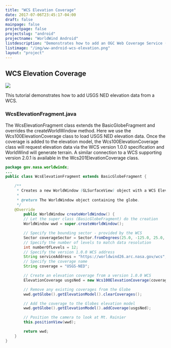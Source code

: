 ```yaml
---
title: "WCS Elevation Coverage"
date: 2017-07-06T23:45:17-04:00
draft: false
mainpage: false
projectpage: false
projectslug: "android"
projectname: "WorldWind Android"
listdescription: "Demonstrates how to add an OGC Web Coverage Service (WCS) elevation coverage."
listimage: "/img/ww-android-wcs-elevation.png"
layout: "project"
---
```


## WCS Elevation Coverage

<img src="/img/ww-android-wcs-elevation.png" class="img-responsive center-block">

This tutorial demonstrates how to add USGS NED elevation data from a WCS.

### WcsElevationFragment.java

The WcsElevationFragment class extends the BasicGlobeFragment and overrides the createWorldWindow method. Here we use the Wcs100ElevationCoverage class to load USGS NED elevation data. Once the coverage is added to the elevation model, the Wcs100ElevationCoverage class will request elevation data via the WCS version 1.0.0 specification and WorldWind will generate terrain. A similar connection to a WCS supporting version 2.0.1 is available in the Wcs201ElevationCoverage class.

```java
package gov.nasa.worldwindx;
...
public class WcsElevationFragment extends BasicGlobeFragment {

    /**
     * Creates a new WorldWindow (GLSurfaceView) object with a WCS Elevation Coverage
     *
     * @return The WorldWindow object containing the globe.
     */
    @Override
        public WorldWindow createWorldWindow() {
        // Let the super class (BasicGlobeFragment) do the creation
        WorldWindow wwd = super.createWorldWindow();

        // Specify the bounding sector - provided by the WCS
        Sector coverageSector = Sector.fromDegrees(25.0, -125.0, 25.0, 60.0);
        // Specify the number of levels to match data resolution
        int numberOfLevels = 12;
        // Specify the version 1.0.0 WCS address
        String serviceAddress = "https://worldwind26.arc.nasa.gov/wcs";
        // Specify the coverage name
        String coverage = "USGS-NED";

        // Create an elevation coverage from a version 1.0.0 WCS
        ElevationCoverage usgsNed = new Wcs100ElevationCoverage(coverageSector, numberOfLevels, serviceAddress, coverage);

        // Remove any existing coverages from the Globe
        wwd.getGlobe().getElevationModel().clearCoverages();

        // Add the coverage to the Globes elevation model
        wwd.getGlobe().getElevationModel().addCoverage(usgsNed);

        // Position the camera to look at Mt. Rainier
        this.positionView(wwd);

        return wwd;
    }
}
```